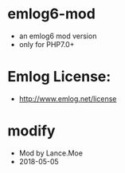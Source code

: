 # emlog6-mod
- an emlog6 mod version
- only for PHP7.0+

# Emlog License:
- http://www.emlog.net/license

# modify
- Mod by Lance.Moe
- 2018-05-05